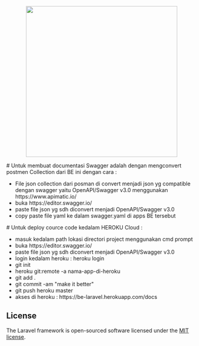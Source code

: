 <p align="center"><a href="https://laravel.com" target="_blank"><img src="https://raw.githubusercontent.com/laravel/art/master/logo-lockup/5%20SVG/2%20CMYK/1%20Full%20Color/laravel-logolockup-cmyk-red.svg" width="400"></a></p>

<p>
# Untuk membuat documentasi Swagger adalah dengan mengconvert postmen Collection dari BE ini dengan cara :
    <ul>
        <li>File json collection dari posman di convert menjadi json yg compatible dengan swagger yaitu OpenAPI/Swagger v3.0 menggunakan https://www.apimatic.io/ </li>
        <li>buka https://editor.swagger.io/ </li>
        <li>paste file json yg sdh diconvert menjadi OpenAPI/Swagger v3.0 </li>
        <li>copy paste file yaml ke dalam swagger.yaml di apps BE tersebut </li>
     </ul>
</p>
<p>
# Untuk deploy cource code kedalam HEROKU Cloud :
    <ul>
        <li>masuk kedalam path lokasi directori project menggunakan cmd prompt </li>
        <li>buka https://editor.swagger.io/ </li>
        <li>paste file json yg sdh diconvert menjadi OpenAPI/Swagger v3.0 </li>
        <li>login kedalam heroku : heroku login </li>
        <li>git init </li>
        <li>heroku git:remote -a nama-app-di-heroku </li>
        <li>git add . </li>
        <li>git commit -am "make it better" </li>
        <li>git push heroku master </li>
        <li>akses di heroku : https://be-laravel.herokuapp.com/docs </li>
     </ul>
</p>

## License

The Laravel framework is open-sourced software licensed under the [MIT license](https://opensource.org/licenses/MIT).
